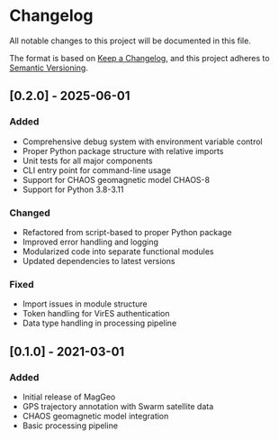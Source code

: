 # Changelog

All notable changes to this project will be documented in this file.

The format is based on [Keep a Changelog](https://keepachangelog.com/en/1.0.0/),
and this project adheres to [Semantic Versioning](https://semver.org/spec/v2.0.0.html).

## [0.2.0] - 2025-06-01

### Added
- Comprehensive debug system with environment variable control
- Proper Python package structure with relative imports
- Unit tests for all major components
- CLI entry point for command-line usage
- Support for CHAOS geomagnetic model CHAOS-8
- Support for Python 3.8-3.11

### Changed
- Refactored from script-based to proper Python package
- Improved error handling and logging
- Modularized code into separate functional modules
- Updated dependencies to latest versions

### Fixed
- Import issues in module structure
- Token handling for VirES authentication
- Data type handling in processing pipeline

## [0.1.0] - 2021-03-01

### Added
- Initial release of MagGeo
- GPS trajectory annotation with Swarm satellite data
- CHAOS geomagnetic model integration
- Basic processing pipeline
